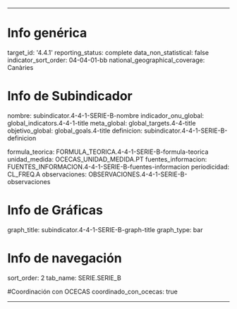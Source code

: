 ---

# Info genérica
target_id: '4.4.1'
reporting_status: complete
data_non_statistical: false
indicator_sort_order: 04-04-01-bb
national_geographical_coverage: Canàries

# Info de Subindicador
nombre: subindicator.4-4-1-SERIE-B-nombre
indicador_onu_global: global_indicators.4-4-1-title
meta_global: global_targets.4-4-title
objetivo_global: global_goals.4-title
definicion: subindicator.4-4-1-SERIE-B-definicion

formula_teorica: FORMULA_TEORICA.4-4-1-SERIE-B-formula-teorica
unidad_medida: OCECAS_UNIDAD_MEDIDA.PT
fuentes_informacion: FUENTES_INFORMACION.4-4-1-SERIE-B-fuentes-informacion
periodicidad: CL_FREQ.A
observaciones: OBSERVACIONES.4-4-1-SERIE-B-observaciones
# Info de Gráficas
graph_title: subindicator.4-4-1-SERIE-B-graph-title
graph_type: bar

# Info de navegación
sort_order: 2
tab_name: SERIE.SERIE_B

#Coordinación con OCECAS
coordinado_con_ocecas: true

---